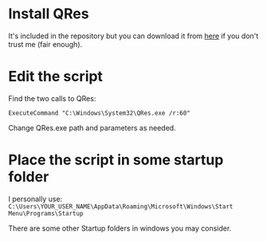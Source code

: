 # Install QRes
It's included in the repository but you can download it from [here](https://www.majorgeeks.com/files/details/qres.html) if you don't trust me (fair enough).

# Edit the script
Find the two calls to QRes:

```ExecuteCommand "C:\Windows\System32\QRes.exe /r:60"```

Change QRes.exe path and parameters as needed.

# Place the script in some startup folder

I personally use:
```C:\Users\YOUR_USER_NAME\AppData\Roaming\Microsoft\Windows\Start Menu\Programs\Startup```

There are some other Startup folders in windows you may consider.